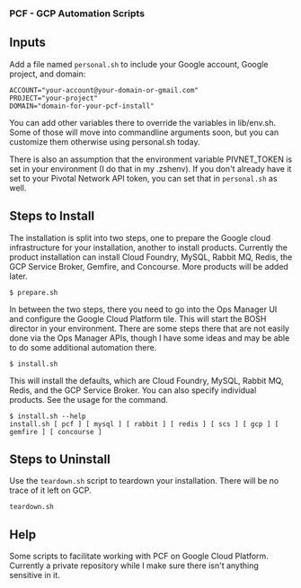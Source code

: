 ### PCF - GCP Automation Scripts

## Inputs

Add a file named `personal.sh` to include your Google account, Google project, and domain:

```
ACCOUNT="your-account@your-domain-or-gmail.com"
PROJECT="your-project"
DOMAIN="domain-for-your-pcf-install"
```

You can add other variables there to override the variables in lib/env.sh. Some of those will move into commandline arguments soon,
but you can customize them otherwise using personal.sh today.

There is also an assumption that the environment variable PIVNET_TOKEN is set in your environment (I do that in my .zshenv). If you
don't already have it set to your Pivotal Network API token, you can set that in `personal.sh` as well.

## Steps to Install

The installation is split into two steps, one to prepare the Google cloud infrastructure for your installation, another to install products.
Currently the product installation can install Cloud Foundry, MySQL, Rabbit MQ, Redis, the GCP Service Broker, Gemfire, and Concourse. More products
will be added later.

```
$ prepare.sh
```

In between the two steps, there you need to go into the Ops Manager UI and configure the Google Cloud Platform tile. This will start the BOSH
director in your environment.  There are some steps there that are not easily done via the Ops Manager APIs, though I have some ideas and may
be able to do some additional automation there.

```
$ install.sh
```

This will install the defaults, which are Cloud Foundry, MySQL, Rabbit MQ, Redis, and the GCP Service Broker. You can also specify individual
products. See the usage for the command.

```
$ install.sh --help
install.sh [ pcf ] [ mysql ] [ rabbit ] [ redis ] [ scs ] [ gcp ] [ gemfire ] [ concourse ]
```

## Steps to Uninstall

Use the `teardown.sh` script to teardown your installation. There will be no trace of it left on GCP.

```
teardown.sh
```

## Help

Some scripts to facilitate working with PCF on Google Cloud Platform.
Currently a private repository while I make sure there isn't anything sensitive in it.

